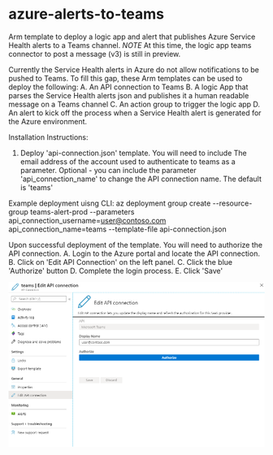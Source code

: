 # azure-alerts-to-teams
Arm template to deploy a logic app and alert that publishes Azure Service Health alerts to a Teams channel. 
*NOTE* At this time, the logic app teams connector to post a message (v3) is still in preview. 

Currently the Service Health alerts in Azure do not allow notifications to be pushed to Teams. To fill this gap, these Arm templates can be used to deploy the following:
A. An API connection to Teams
B. A logic App that parses the Service Health alerts json and publishes it a human readable message on a Teams channel
C. An action group to trigger the logic app
D. An alert to kick off the process when a Service Health alert is generated for the Azure environment. 

Installation Instructions:
1. Deploy 'api-connection.json' template. You will need to include The email address of the account used to authenticate to teams as a parameter. Optional - you can include the parameter 'api_connection_name' to change the API connection name. The default is 'teams'

Example deployment uisng CLI: az deployment group create --resource-group teams-alert-prod --parameters api_connection_username=user@contoso.com api_connection_name=teams --template-file api-connection.json

Upon successful deployment of the template. You will need to authorize the API connection. 
    A. Login to the Azure portal and locate the API connection. 
    B. Click on 'Edit API Connection' on the left panel. 
    C. Click the blue 'Authorize' button
    D. Complete the login process.
    E. Click 'Save' 

![API Connection Settings in Azure Portal](https://github.com/mack73/azure-alerts-to-teams/blob/master/readme-images/api-connection-screenshot1.png)